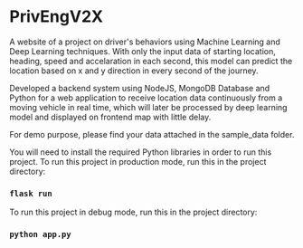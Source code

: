 # PrivEngV2X

A website of a project on driver's behaviors using Machine Learning and Deep Learning techniques. With only the input data of starting location, heading, speed and accelaration in each second, this model can predict the location based on x and y direction in every second of the journey.

Developed a backend system using NodeJS, MongoDB Database and Python for a web application to receive location data continuously from a moving vehicle in real time, which will later  be processed by deep learning model and displayed on frontend map with little delay.

For demo purpose, please find your data attached in the sample_data folder.

You will need to install the required Python libraries in order to run this project.
To run this project in production mode, run this in the project directory:

### `flask run`

To run this project in debug mode, run this in the project directory:

### `python app.py`
